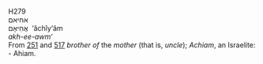 H279  
אחיאם  
אֲחִיאָם ‎ ‘ăchı̂y‘âm  
*akh-ee-awm‘*  
From [251](h0251) and [517](h0517) *brother* *of* the *mother* (that is,
*uncle*); *Achiam*, an Israelite: - Ahiam.  
